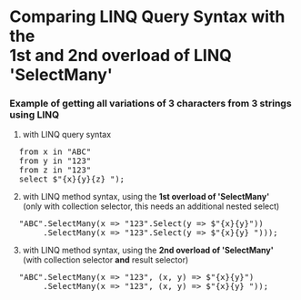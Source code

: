 # Comparing LINQ Query Syntax with the<br>1st and 2nd overload of LINQ 'SelectMany'

### Example of getting all variations of 3 characters from 3 strings using LINQ

1. with LINQ query syntax

<pre>
  from x in "ABC"
  from y in "123"
  from z in "123"
  select $"{x}{y}{z} ");
</pre>

2. with LINQ method syntax, using the **1st overload of 'SelectMany'**<br>
(only with collection selector, this needs an additional nested select)

<pre>
  "ABC".SelectMany(x => "123".Select(y => $"{x}{y}"))
       .SelectMany(x => "123".Select(y => $"{x}{y} ")));
</pre>

3. with LINQ method syntax, using the **2nd overload of 'SelectMany'**<br>
(with collection selector **and** result selector)

<pre>
  "ABC".SelectMany(x => "123", (x, y) => $"{x}{y}")
       .SelectMany(x => "123", (x, y) => $"{x}{y} "));
</pre>
